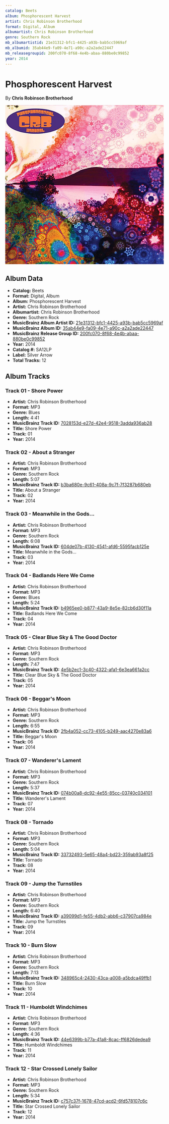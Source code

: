 ```yaml
---
catalog: Beets
album: Phosphorescent Harvest
artist: Chris Robinson Brotherhood
format: Digital, Album
albumartist: Chris Robinson Brotherhood
genre: Southern Rock
mb_albumartistid: 21e31312-bfc1-4425-a93b-bab5cc5969af
mb_albumid: 35ab44e9-fa09-4e71-a90c-a2a2ade22447
mb_releasegroupid: 200fc070-8f68-4e4b-abaa-880be0c99852
year: 2014
---
```


# Phosphorescent Harvest

By **Chris Robinson Brotherhood**

![](../../assets/beetscovers/Chris_Robinson_Brotherhood-Phosphorescent_Harvest.jpg)

## Album Data

- **Catalog:** Beets
- **Format:** Digital, Album
- **Album:** Phosphorescent Harvest
- **Artist:** Chris Robinson Brotherhood
- **Albumartist:** Chris Robinson Brotherhood
- **Genre:** Southern Rock
- **MusicBrainz Album Artist ID:** [21e31312-bfc1-4425-a93b-bab5cc5969af](https://musicbrainz.org/artist/21e31312-bfc1-4425-a93b-bab5cc5969af)
- **MusicBrainz Album ID:** [35ab44e9-fa09-4e71-a90c-a2a2ade22447](https://musicbrainz.org/release/35ab44e9-fa09-4e71-a90c-a2a2ade22447)
- **MusicBrainz Release Group ID:** [200fc070-8f68-4e4b-abaa-880be0c99852](https://musicbrainz.org/release-group/200fc070-8f68-4e4b-abaa-880be0c99852)
- **Year:** 2014
- **Catalog #:** SA12LP
- **Label:** Silver Arrow
- **Total Tracks:** 12

## Album Tracks

### Track 01 - Shore Power

- **Artist:** Chris Robinson Brotherhood
- **Format:** MP3
- **Genre:** Blues
- **Length:** 4:41
- **MusicBrainz Track ID:** [7028153d-e27d-42e4-9518-3adda936ab28](https://musicbrainz.org/recording/7028153d-e27d-42e4-9518-3adda936ab28)
- **Title:** Shore Power
- **Track:** 01
- **Year:** 2014

### Track 02 - About a Stranger

- **Artist:** Chris Robinson Brotherhood
- **Format:** MP3
- **Genre:** Southern Rock
- **Length:** 5:07
- **MusicBrainz Track ID:** [b3ba680e-9c61-408a-9c7f-7f3287b680eb](https://musicbrainz.org/recording/b3ba680e-9c61-408a-9c7f-7f3287b680eb)
- **Title:** About a Stranger
- **Track:** 02
- **Year:** 2014

### Track 03 - Meanwhile in the Gods...

- **Artist:** Chris Robinson Brotherhood
- **Format:** MP3
- **Genre:** Southern Rock
- **Length:** 6:08
- **MusicBrainz Track ID:** [604de07b-4130-4541-afd6-5595facb125e](https://musicbrainz.org/recording/604de07b-4130-4541-afd6-5595facb125e)
- **Title:** Meanwhile in the Gods...
- **Track:** 03
- **Year:** 2014

### Track 04 - Badlands Here We Come

- **Artist:** Chris Robinson Brotherhood
- **Format:** MP3
- **Genre:** Blues
- **Length:** 5:24
- **MusicBrainz Track ID:** [b4965ee0-b877-43a9-8e5e-82cb6d30f11a](https://musicbrainz.org/recording/b4965ee0-b877-43a9-8e5e-82cb6d30f11a)
- **Title:** Badlands Here We Come
- **Track:** 04
- **Year:** 2014

### Track 05 - Clear Blue Sky & The Good Doctor

- **Artist:** Chris Robinson Brotherhood
- **Format:** MP3
- **Genre:** Southern Rock
- **Length:** 7:47
- **MusicBrainz Track ID:** [4e5b2ec1-3c40-4322-afa1-6e3ea661a2cc](https://musicbrainz.org/recording/4e5b2ec1-3c40-4322-afa1-6e3ea661a2cc)
- **Title:** Clear Blue Sky & The Good Doctor
- **Track:** 05
- **Year:** 2014

### Track 06 - Beggar's Moon

- **Artist:** Chris Robinson Brotherhood
- **Format:** MP3
- **Genre:** Southern Rock
- **Length:** 6:55
- **MusicBrainz Track ID:** [2fb4a052-cc73-4105-b249-aac4270e83a6](https://musicbrainz.org/recording/2fb4a052-cc73-4105-b249-aac4270e83a6)
- **Title:** Beggar's Moon
- **Track:** 06
- **Year:** 2014

### Track 07 - Wanderer's Lament

- **Artist:** Chris Robinson Brotherhood
- **Format:** MP3
- **Genre:** Southern Rock
- **Length:** 5:37
- **MusicBrainz Track ID:** [074b00a8-dc92-4e55-85cc-03740c034101](https://musicbrainz.org/recording/074b00a8-dc92-4e55-85cc-03740c034101)
- **Title:** Wanderer's Lament
- **Track:** 07
- **Year:** 2014

### Track 08 - Tornado

- **Artist:** Chris Robinson Brotherhood
- **Format:** MP3
- **Genre:** Southern Rock
- **Length:** 5:04
- **MusicBrainz Track ID:** [33732493-5e65-48a4-bd23-359ab93a8f25](https://musicbrainz.org/recording/33732493-5e65-48a4-bd23-359ab93a8f25)
- **Title:** Tornado
- **Track:** 08
- **Year:** 2014

### Track 09 - Jump the Turnstiles

- **Artist:** Chris Robinson Brotherhood
- **Format:** MP3
- **Genre:** Southern Rock
- **Length:** 6:40
- **MusicBrainz Track ID:** [a39099d1-fe55-4db2-abb6-c37907ca984e](https://musicbrainz.org/recording/a39099d1-fe55-4db2-abb6-c37907ca984e)
- **Title:** Jump the Turnstiles
- **Track:** 09
- **Year:** 2014

### Track 10 - Burn Slow

- **Artist:** Chris Robinson Brotherhood
- **Format:** MP3
- **Genre:** Southern Rock
- **Length:** 7:13
- **MusicBrainz Track ID:** [348965c4-2430-43ca-a008-a5bdca49ffb1](https://musicbrainz.org/recording/348965c4-2430-43ca-a008-a5bdca49ffb1)
- **Title:** Burn Slow
- **Track:** 10
- **Year:** 2014

### Track 11 - Humboldt Windchimes

- **Artist:** Chris Robinson Brotherhood
- **Format:** MP3
- **Genre:** Southern Rock
- **Length:** 4:36
- **MusicBrainz Track ID:** [44e6399b-b77a-41a8-8cac-ff6826dedea9](https://musicbrainz.org/recording/44e6399b-b77a-41a8-8cac-ff6826dedea9)
- **Title:** Humboldt Windchimes
- **Track:** 11
- **Year:** 2014

### Track 12 - Star Crossed Lonely Sailor

- **Artist:** Chris Robinson Brotherhood
- **Format:** MP3
- **Genre:** Southern Rock
- **Length:** 5:34
- **MusicBrainz Track ID:** [c757c37f-1678-47cd-acd2-6fd578107c6c](https://musicbrainz.org/recording/c757c37f-1678-47cd-acd2-6fd578107c6c)
- **Title:** Star Crossed Lonely Sailor
- **Track:** 12
- **Year:** 2014


